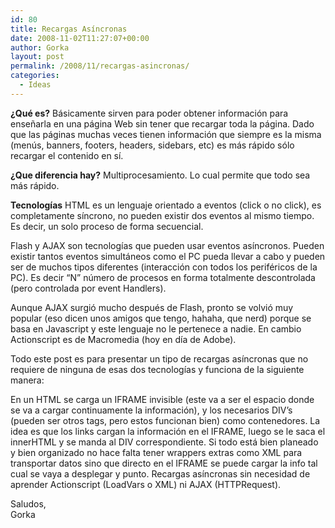 ```yaml
---
id: 80
title: Recargas Asíncronas
date: 2008-11-02T11:27:07+00:00
author: Gorka
layout: post
permalink: /2008/11/recargas-asincronas/
categories:
  - Ideas
---
```

**¿Qué es?**
Básicamente sirven para poder obtener información para enseñarla en una página Web sin tener que recargar toda la página.  Dado que las páginas muchas veces tienen información que siempre es la misma (menús, banners, footers, headers, sidebars, etc) es más rápido sólo recargar el contenido en sí.

**¿Que diferencia hay?**
Multiprocesamiento. Lo cual permite que todo sea más rápido.

**Tecnologías**
HTML es un lenguaje orientado a eventos (click o no click), es completamente síncrono, no pueden existir dos eventos al mismo tiempo. Es decir, un solo proceso de forma secuencial.

Flash y AJAX son tecnologías que pueden usar eventos asíncronos. Pueden existir tantos eventos simultáneos como el PC pueda llevar a cabo y pueden ser de muchos tipos diferentes (interacción con todos los periféricos de la PC). Es decir “N” número de procesos en forma totalmente descontrolada (pero controlada por event Handlers).

Aunque AJAX surgió mucho después de Flash, pronto se volvió muy popular (eso dicen unos amigos que tengo, hahaha, que nerd) porque se basa en Javascript y este lenguaje no le pertenece a nadie. En cambio Actionscript es de Macromedia (hoy en día de Adobe).

Todo este post es para presentar un tipo de recargas asíncronas que no requiere de ninguna de esas dos tecnologías y funciona de la siguiente manera:

En un HTML se carga un IFRAME invisible (este va a ser el espacio donde se va a cargar continuamente la información), y los necesarios DIV’s (pueden ser otros tags, pero estos funcionan bien) como contenedores.
La idea es que los links cargan la información en el IFRAME, luego se le saca el innerHTML y se manda al DIV correspondiente. Si todo está bien planeado y bien organizado no hace falta tener wrappers extras como XML para transportar datos sino que directo en el IFRAME se puede cargar la info tal cual se vaya a desplegar y punto.
Recargas asíncronas sin necesidad de aprender Actionscript (LoadVars o XML) ni AJAX (HTTPRequest).

Saludos,<br />
Gorka

